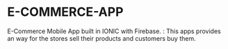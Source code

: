 # E-COMMERCE-APP
E-Commerce Mobile App built in IONIC with Firebase. : This apps provides an way for the stores sell their products and customers buy them.
